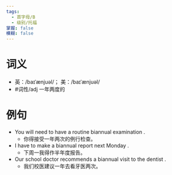 ```yaml
---
tags:
  - 首字母/B
  - 级别/托福
掌握: false
模糊: false
---
```

# 词义
- 英：/baɪˈænjuəl/； 美：/baɪˈænjuəl/
- #词性/adj  一年两度的
# 例句
- You will need to have a routine biannual examination .
	- 你得接受一年两次的例行检查。
- I have to make a biannual report next Monday .
	- 下周一我得作半年度报告。
- Our school doctor recommends a biannual visit to the dentist .
	- 我们校医建议一年去看牙医两次。
